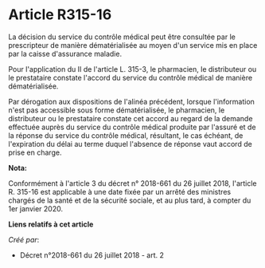 # Article R315-16

La décision du service du contrôle médical peut être consultée par le prescripteur de manière dématérialisée au moyen d'un
service mis en place par la caisse d'assurance maladie.

Pour l'application du II de l'article L. 315-3, le pharmacien, le distributeur ou le prestataire constate l'accord du service
du contrôle médical de manière dématérialisée.

Par dérogation aux dispositions de l'alinéa précédent, lorsque l'information n'est pas accessible sous forme dématérialisée,
le pharmacien, le distributeur ou le prestataire constate cet accord au regard de la demande effectuée auprès du service du
contrôle médical produite par l'assuré et de la réponse du service du contrôle médical, résultant, le cas échéant, de
l'expiration du délai au terme duquel l'absence de réponse vaut accord de prise en charge.

**Nota:**

Conformément à l'article 3 du décret n° 2018-661 du 26 juillet 2018, l'article R. 315-16 est applicable à une date fixée par
un arrêté des ministres chargés de la santé et de la sécurité sociale, et au plus tard, à compter du 1er janvier 2020.

**Liens relatifs à cet article**

_Créé par_:

  - Décret n°2018-661 du 26 juillet 2018 - art. 2
